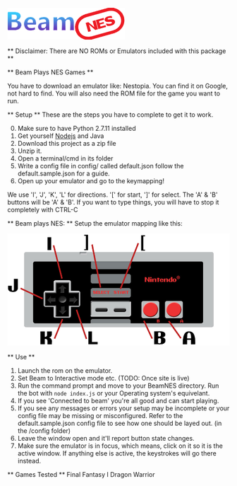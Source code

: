 ![logo](https://github.com/Myasis/BeamNES/blob/BeamNES/img/logo.png)

** Disclaimer: There are NO ROMs or Emulators included with this package **


** Beam Plays NES Games **

You have to download an emulator like: Nestopia.  You can find it on Google, not hard to find.
You will also need the ROM file for the game you want to run.

** Setup **
These are the steps you have to complete to get it to work.

0. Make sure to have Python 2.7.11 installed
1. Get yourself [Nodejs](http://Nodejs.org) and Java
2. Download this project as a zip file
3. Unzip it.
4. Open a terminal/cmd in its folder
5. Write a config file in config/ called default.json follow the default.sample.json for a guide.
6. Open up your emulator and go to the keymapping!

We use 'I', 'J', 'K', 'L' for directions. '[' for start, ']' for select. The 'A' & 'B' buttons will be 'A' & 'B'.
If you want to type things, you will have to stop it completely with CTRL-C

** Beam plays NES: **
Setup the emulator mapping like this:

![player controlls](https://github.com/Myasis/BeamNES/blob/BeamNES/img/BeamNES-Controls.png)

** Use **

1. Launch the rom on the emulator.
2. Set Beam to Interactive mode etc. (TODO: Once site is live)
3. Run the command prompt and move to your BeamNES directory. Run the bot with `node index.js` or your Operating system's equivelant. 
4. If you see 'Connected to beam' you're all good and can start playing.
5. If you see any messages or errors your setup may be incomplete or your config file may be missing or misconfigured. Refer to the default.sample.json config file to see how one should be layed out. (in the /config folder)
6. Leave the window open and it'll report button state changes.
7. Make sure the emulator is in focus, which means, click on it so it is the active window. If anything else is active, the keystrokes will go there instead.

** Games Tested **
Final Fantasy I
Dragon Warrior
